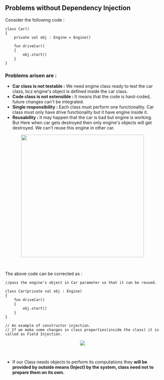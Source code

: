 ## Problems without Dependency Injection

Consider the following code : 

```
class Car()
{
    private val obj : Engine = Engine()
    
    fun driveCar()
    {
        obj.start()
    }
}

```

### Problems arisen are : 

- **Car class is not testable :** We need engine class ready to test the car class, bcz engine's object is defined inside the car class.
- **Code class is not extensible :** It means that the code is hard-coded, future changes can't be integrated.
- **Single responsibility :** Each class must perform one functionality. Car class must only have drive functionality but it have engine inside it.
- **Reusability :** It may happen that the car is bad but engine is working. But Here when car gets destroyed then only engine's objects will get destroyed. We can't
reuse this engine in other car.

<p align="center"><img width=400 src="https://user-images.githubusercontent.com/94545831/209906346-3968bb5b-7a91-469c-836f-353bb1e28b65.png" /></p>
<br>

The above code can be corrected as : 


```
//pass the engine's object in Car parameter so that it can be reused.

class Car(private val obj : Engine)
{
    fun driveCar()
    {
        obj.start()
    }
}

// An example of constructor injection.
// If we make some changes in class properties(inside the class) it is called as Field Injection.
```

<p align="center"><img src="https://user-images.githubusercontent.com/94545831/209906660-81f165d6-ca9f-4eda-a04d-9a6ad50c6239.png" /></p>
<br>

- If our Class needs objects to perform its computations they **will be provided by outside means (Inject) by the system, class need not to prepare them on its own.**

